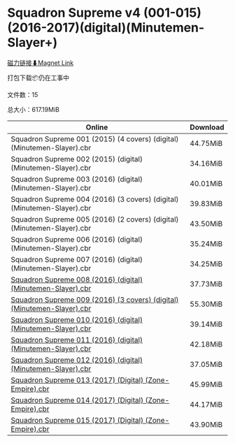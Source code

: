 # Squadron Supreme v4 (001-015)(2016-2017)(digital)(Minutemen-Slayer+)

[磁力链接⬇Magnet Link](magnet:?xt=urn:btih:46cff0b1a0a2b895522b7d120f188794de093830&dn=Squadron%20Supreme%20v4%20%28001-015%29%282016-2017%29%28digital%29%28Minutemen-Slayer%2B%29)

打包下载📦仍在工事中

文件数：15

总大小：617.19MiB

Online | Download
--- | ---
Squadron Supreme 001 (2015) (4 covers) (digital) (Minutemen-Slayer).cbr | 44.75MiB
Squadron Supreme 002 (2015) (digital) (Minutemen-Slayer).cbr | 34.16MiB
Squadron Supreme 003 (2016) (digital) (Minutemen-Slayer).cbr | 40.01MiB
Squadron Supreme 004 (2016) (3 covers) (digital) (Minutemen-Slayer).cbr | 39.83MiB
Squadron Supreme 005 (2016) (2 covers) (digital) (Minutemen-Slayer).cbr | 43.50MiB
Squadron Supreme 006 (2016) (digital) (Minutemen-Slayer).cbr | 35.24MiB
Squadron Supreme 007 (2016) (digital) (Minutemen-Slayer).cbr | 34.25MiB
[Squadron Supreme 008 (2016) (digital) (Minutemen-Slayer).cbr](https://github.com/alicewish/markdown/blob/master/comic/Squadron-Supreme-008-2016-digital-Minutemen-Slayer-cbr.md) | 37.73MiB
[Squadron Supreme 009 (2016) (3 covers) (digital) (Minutemen-Slayer).cbr](https://github.com/alicewish/markdown/blob/master/comic/Squadron-Supreme-009-2016-3-covers-digital-Minutemen-Slayer-cbr.md) | 55.30MiB
[Squadron Supreme 010 (2016) (digital) (Minutemen-Slayer).cbr](https://github.com/alicewish/markdown/blob/master/comic/Squadron-Supreme-010-2016-digital-Minutemen-Slayer-cbr.md) | 39.14MiB
[Squadron Supreme 011 (2016) (digital) (Minutemen-Slayer).cbr](https://github.com/alicewish/markdown/blob/master/comic/Squadron-Supreme-011-2016-digital-Minutemen-Slayer-cbr.md) | 42.18MiB
[Squadron Supreme 012 (2016) (digital) (Minutemen-Slayer).cbr](https://github.com/alicewish/markdown/blob/master/comic/Squadron-Supreme-012-2016-digital-Minutemen-Slayer-cbr.md) | 37.05MiB
[Squadron Supreme 013 (2017) (Digital) (Zone-Empire).cbr](https://github.com/alicewish/markdown/blob/master/comic/Squadron-Supreme-013-2017-Digital-Zone-Empire-cbr.md) | 45.99MiB
[Squadron Supreme 014 (2017) (Digital) (Zone-Empire).cbr](https://github.com/alicewish/markdown/blob/master/comic/Squadron-Supreme-014-2017-Digital-Zone-Empire-cbr.md) | 44.17MiB
[Squadron Supreme 015 (2017) (Digital) (Zone-Empire).cbr](https://github.com/alicewish/markdown/blob/master/comic/Squadron-Supreme-015-2017-Digital-Zone-Empire-cbr.md) | 43.90MiB